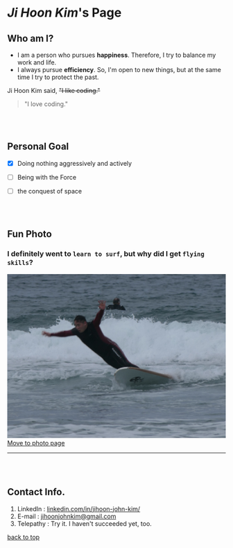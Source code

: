 # *Ji Hoon Kim*'s Page


## Who am I?
- I am a person who pursues **happiness**. Therefore, I try to balance my work and life.
- I always pursue **efficiency**. So, I'm open to new things, but at the same time I try to protect the past.


Ji Hoon Kim said, ~~"I like coding."~~
>  "I love coding."  

<br/>
<br/>

## Personal Goal
- [x] Doing nothing aggressively and actively
- [ ] Being with the Force
- [ ] the conquest of space


<br/>
<br/>

## Fun Photo

### I definitely went to `learn to surf`, but why did I get `flying skills`?
![This is a temporary image](https://github.com/jihoon-john-kim/CSE110/blob/new-branch/aviation.jpg)
[Move to photo page](https://github.com/jihoon-john-kim/CSE110/blob/new-branch/aviation.jpg)

---
<br/>
<br/>

## Contact Info.
1. LinkedIn : [linkedin.com/in/jihoon-john-kim/](https://www.linkedin.com/in/jihoon-john-kim/)
2. E-mail : jihoonjohnkim@gmail.com
3. Telepathy : Try it. I haven't succeeded yet, too.

[back to top](#ji-hoon-kims-page)